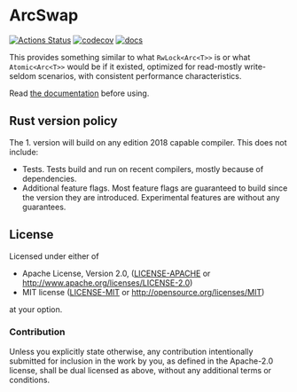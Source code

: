 # ArcSwap

[![Actions Status](https://github.com/vorner/arc-swap/workflows/test/badge.svg)](https://github.com/vorner/arc-swap/actions)
[![codecov](https://codecov.io/gh/vorner/arc-swap/branch/master/graph/badge.svg?token=3KA3R2D9fV)](https://codecov.io/gh/vorner/arc-swap)
[![docs](https://docs.rs/arc-swap/badge.svg)](https://docs.rs/arc-swap)

This provides something similar to what `RwLock<Arc<T>>` is or what
`Atomic<Arc<T>>` would be if it existed, optimized for read-mostly write-seldom
scenarios, with consistent performance characteristics.

Read [the documentation](https://docs.rs/arc-swap) before using.

## Rust version policy

The 1. version will build on any edition 2018 capable compiler. This does not
include:

* Tests. Tests build and run on recent compilers, mostly because of
  dependencies.
* Additional feature flags. Most feature flags are guaranteed to build since the
  version they are introduced. Experimental features are without any guarantees.

## License

Licensed under either of

 * Apache License, Version 2.0, ([LICENSE-APACHE](LICENSE-APACHE) or http://www.apache.org/licenses/LICENSE-2.0)
 * MIT license ([LICENSE-MIT](LICENSE-MIT) or http://opensource.org/licenses/MIT)

at your option.

### Contribution

Unless you explicitly state otherwise, any contribution intentionally
submitted for inclusion in the work by you, as defined in the Apache-2.0
license, shall be dual licensed as above, without any additional terms
or conditions.

[`Arc`]: https://doc.rust-lang.org/std/sync/struct.Arc.html
[`AtomicPtr`]: https://doc.rust-lang.org/std/sync/atomic/struct.AtomicPtr.html
[`ArcSwap`]: https://docs.rs/arc-swap/*/arc_swap/type.ArcSwap.html
